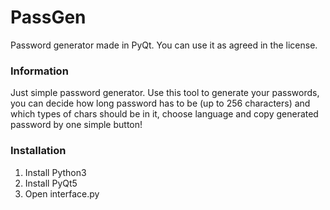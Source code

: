 # PassGen
Password generator made in PyQt. You can use it as agreed in the license.
### Information
Just simple password generator. Use this tool to generate your passwords, you can decide how long password has to be (up to 256 characters) and which types of chars should be in it, choose language and copy generated password by one simple button! 
### Installation
1. Install Python3
2. Install PyQt5
3. Open interface.py
